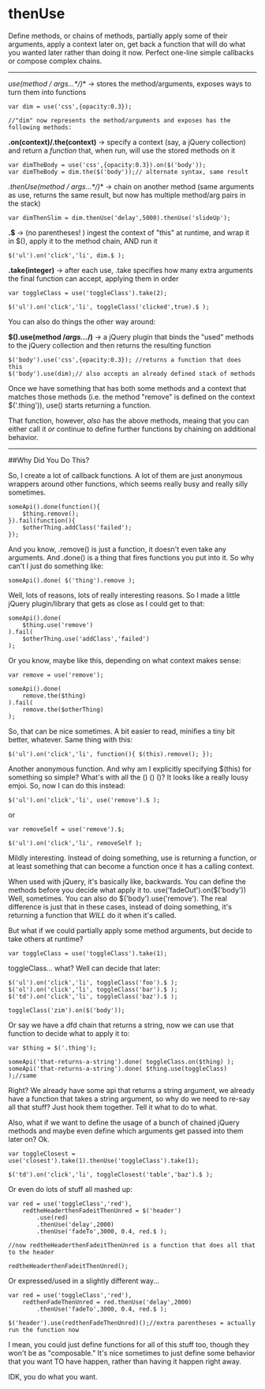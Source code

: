 # thenUse

Define methods, or chains of methods, partially apply some of their arguments, apply a context later on, get back a function that will do what you wanted later rather than doing it now.  Perfect one-line simple callbacks or compose complex chains.

---

**use(method /* args...*/)** -> stores the method/arguments, exposes ways to turn them into functions

```
var dim = use('css',{opacity:0.3});

//"dim" now represents the method/arguments and exposes has the following methods:
```


**.on(context)/.the(context)** -> specify a context (say, a jQuery collection) and return a _function_ that, when run, will use the stored methods on it

```
var dimTheBody = use('css',{opacity:0.3}).on($('body'));
var dimTheBody = dim.the($('body'));// alternate syntax, same result
```

**.thenUse(method /* args...*/)** -> chain on another method (same arguments as use, returns the same result, but now has multiple method/arg pairs in the stack)

```
var dimThenSlim = dim.thenUse('delay',5000).thenUse('slideUp');
```

**.$** -> (no parentheses! ) ingest the context of "this" at runtime, and wrap it in $(), apply it to the method chain, AND run it

```
$('ul').on('click','li', dim.$ );
```

**.take(integer)** -> after each use, .take specifies how many extra arguments the final function can accept, applying them in order

```
var toggleClass = use('toggleClass').take(2);

$('ul').on('click','li', toggleClass('clicked',true).$ );
```

You can also do things the other way around:

**$().use(method /*args...*/)** -> a jQuery plugin that binds the "used" methods to the jQuery collection and then returns the resulting function

```
$('body').use('css',{opacity:0.3}); //returns a function that does this
$('body').use(dim);// also accepts an already defined stack of methods
```


Once we have something that has both some methods and a context that matches those methods (i.e. the method "remove" is defined on the context $('.thing')), use() starts returning a function.

That function, however, _also_ has the above methods, meaing that you can either call it _or_ continue to define further functions by chaining on additional behavior.


-----

##Why Did You Do This?

So, I create a lot of callback functions. A lot of them are just anonymous wrappers around other functions, which seems really busy and really silly sometimes.

```
someApi().done(function(){
    $thing.remove();
}).fail(function(){
    $otherThing.addClass('failed');
});
```

And you know, .remove() is just a function, it doesn't even take any arguments.  And .done() is a thing that fires functions you put into it. So why can't I just do something like:

```
someApi().done( $('thing').remove );
```

Well, lots of reasons, lots of really interesting reasons. So I made a little jQuery plugin/library that gets as close as I could get to that:

```
someApi().done(
    $thing.use('remove')
).fail(
    $otherThing.use('addClass','failed')
);
```

Or you know, maybe like this, depending on what context makes sense:

```
var remove = use('remove');

someApi().done(
    remove.the($thing)
).fail(
    remove.the($otherThing)
);
```

So, that can be nice sometimes. A bit easier to read, minifies a tiny bit better, whatever.  Same thing with this:

```
$('ul').on('click','li', function(){ $(this).remove(); });
```

Another anonymous function. And why am I explicitly specifying $(this) for something so simple? What's with all the () () ()? It looks like a really lousy emjoi. So, now I can do this instead:

```
$('ul').on('click','li', use('remove').$ );
```

or

```
var removeSelf = use('remove').$;

$('ul').on('click','li', removeSelf );
```

Mildly interesting.  Instead of doing something, use is returning a function, or at least something that can become a function once it has a calling context.

When used with jQuery, it's basically like, backwards.  You can define the methods before you decide what apply it to. use('fadeOut').on($('body')) Well, sometimes. You can also do $('body').use('remove').  The real difference is just that in these cases, instead of doing something, it's returning a function that _WILL_ do it when it's called.

But what if we could partially apply some method arguments, but decide to take others at runtime?

```
var toggleClass = use('toggleClass').take(1);
```

toggleClass... what? Well can decide that later:

```
$('ul').on('click','li', toggleClass('foo').$ );
$('ol').on('click','li', toggleClass('bar').$ );
$('td').on('click','li', toggleClass('baz').$ );

toggleClass('zim').on($('body'));

```

Or say we have a dfd chain that returns a string, now we can use that function to decide what to apply it to:

```
var $thing = $('.thing');

someApi('that-returns-a-string').done( toggleClass.on($thing) );
someApi('that-returns-a-string').done( $thing.use(toggleClass) );//same
```

Right?  We already have some api that returns a string argument, we already have a function that takes a string argument, so why do we need to re-say all that stuff?  Just hook them together.  Tell it what to do to what.

Also, what if we want to define the usage of a bunch of chained jQuery methods and maybe even define which arguments get passed into them later on? Ok.

```
var toggleClosest = use('closest').take(1).thenUse('toggleClass').take(1);

$('td').on('click','li', toggleClosest('table','baz').$ );
```

Or even do lots of stuff all mashed up:

```
var red = use('toggleClass','red'),
    redtheHeaderthenFadeitThenUnred = $('header')
        .use(red)
        .thenUse('delay',2000)
        .thenUse('fadeTo',3000, 0.4, red.$ );

//now redtheHeaderthenFadeitThenUnred is a function that does all that to the header

redtheHeaderthenFadeitThenUnred();
```

Or expressed/used in a slightly different way...

```
var red = use('toggleClass','red'),
    redthenFadeThenUnred = red.thenUse('delay',2000)
        .thenUse('fadeTo',3000, 0.4, red.$ );

$('header').use(redthenFadeThenUnred)();//extra parentheses = actually run the function now

```

I mean, you could just define functions for all of this stuff too, though they won't be as "composable."  It's nice sometimes to just define some behavior that you want TO have happen, rather than having it happen right away.

IDK, you do what you want.

